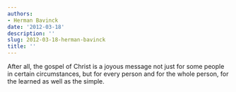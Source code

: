 ```yaml
---
authors:
- Herman Bavinck
date: '2012-03-18'
description: ''
slug: 2012-03-18-herman-bavinck
title: ''
---
```

After all, the gospel of Christ is a joyous message not just for some people in certain circumstances, but for every person and for the whole person, for the learned as well as the simple.



